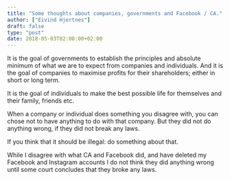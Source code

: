 ```yaml
---
title: "Some thoughts about companies, governments and Facebook / CA."
author: ["Eivind Hjertnes"]
draft: false
type: "post"
date: 2018-05-03T02:00:00+02:00
---
```


It is the goal of governments to establish the principles and absolute
minimum of what we are to expect from companies and individuals. And it
is the goal of companies to maximise profits for their shareholders;
either in short or long term.

It is the goal of individuals to make the best possible life for
themselves and their family, friends etc.

When a company or individual does something you disagree with, you can
chose not to have anything to do with that company. But they did not do
anything wrong, if they did not break any laws.

If you think that it should be illegal: do something about that.

While I disagree with what CA and Facebook did, and have deleted my
Facebook and Instagram accounts I do not think they did anything wrong
until some court concludes that they broke any laws.
